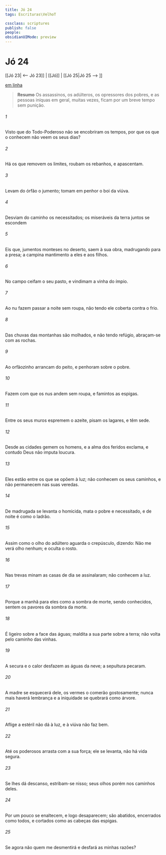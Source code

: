 ```yaml
---
title: Jó 24
tags: Escrituras\VelhoT

cssclass: scriptures
publish: false
people:
obsidianUIMode: preview
---
```


# Jó 24
[[Jó 23| <-- Jó 23]] | [[Jó]] | [[Jó 25|Jó 25 --> ]]

[em linha](https://churchofjesuschrist.org/study/scriptures/ot/job/24?lang=por)

> __Resumo__
Os assassinos, os adúlteros, os opressores dos pobres, e as pessoas iníquas em geral, muitas vezes, ficam por um breve tempo sem punição.

###### 1 
Visto que do Todo-Poderoso não se encobriram os tempos, por que os que o conhecem não veem os seus dias?

###### 2 
Há os que removem os limites, roubam os rebanhos, e  apascentam.

###### 3 
Levam do órfão o jumento; tomam em penhor o boi da viúva.

###### 4 
Desviam do caminho os necessitados;  os miseráveis da terra juntos se escondem 

###### 5 
Eis que,  jumentos monteses no deserto, saem à sua obra, madrugando para a presa; a campina  mantimento a eles e aos  filhos.

###### 6 
No campo ceifam o seu pasto, e vindimam a vinha do ímpio.

###### 7 
Ao nu fazem passar a noite sem roupa, não tendo ele coberta contra o frio.

###### 8 
Das chuvas das montanhas são molhados, e não tendo refúgio, abraçam-se com as rochas.

###### 9 
Ao orfãozinho arrancam do peito, e penhoram  sobre o pobre.

###### 10 
Fazem com que os nus andem sem roupa, e  famintos  as espigas.

###### 11 
Entre os seus muros espremem o azeite, pisam os lagares, e  têm sede.

###### 12 
Desde as cidades gemem os homens, e a alma dos feridos exclama, e contudo Deus não  imputa  loucura.

###### 13 
Eles estão entre os que se opõem à luz; não conhecem os seus caminhos, e não permanecem nas suas veredas.

###### 14 
De madrugada se levanta o homicida, mata o pobre e necessitado, e de noite é como o ladrão.

###### 15 
Assim como o olho do adúltero aguarda o crepúsculo, dizendo: Não me verá olho nenhum; e oculta o rosto.

###### 16 
Nas trevas minam as casas  de dia se assinalaram; não conhecem a luz.

###### 17 
Porque a manhã para  eles  como a sombra de morte,  sendo conhecidos, sentem os pavores da sombra da morte.

###### 18 
É ligeiro sobre a face das águas; maldita  a sua parte sobre a terra; não volta pelo caminho das vinhas.

###### 19 
A secura e o calor desfazem as águas da neve;  a sepultura  pecaram.

###### 20 
A madre se esquecerá dele, os vermes o comerão gostosamente; nunca mais haverá lembrança  e a iniquidade se quebrará como árvore.

###### 21 
Aflige a estéril  não dá à luz, e à viúva não faz bem.

###### 22 
Até os poderosos arrasta com a sua força;  ele se levanta, não há vida segura.

###### 23 
Se  lhes dá descanso, estribam-se nisso; seus olhos porém  nos caminhos deles.

###### 24 
Por um pouco se enaltecem, e logo desaparecem; são abatidos, encerrados como todos, e cortados como as cabeças das espigas.

###### 25 
Se agora não  quem me desmentirá e desfará as minhas razões?

